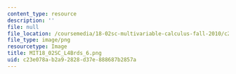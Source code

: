 ```yaml
---
content_type: resource
description: ''
file: null
file_location: /coursemedia/18-02sc-multivariable-calculus-fall-2010/c23e078ab2a92828d37e888687b2857a_MIT18_02SC_L4Brds_6.png
file_type: image/png
resourcetype: Image
title: MIT18_02SC_L4Brds_6.png
uid: c23e078a-b2a9-2828-d37e-888687b2857a
---
```


